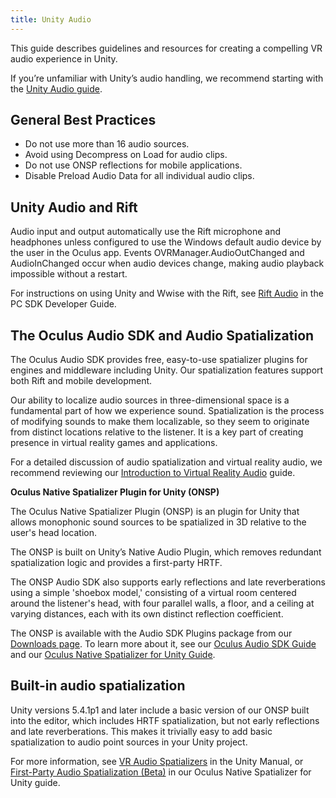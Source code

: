 ```yaml
---
title: Unity Audio
---
```

This guide describes guidelines and resources for creating a compelling VR audio experience in Unity.

If you’re unfamiliar with Unity’s audio handling, we recommend starting with the [Unity Audio guide](http://docs.unity3d.com/Manual/Audio.html).

## General Best Practices

* Do not use more than 16 audio sources. 
* Avoid using Decompress on Load for audio clips.
* Do not use ONSP reflections for mobile applications. 
* Disable Preload Audio Data for all individual audio clips.
## Unity Audio and Rift

Audio input and output automatically use the Rift microphone and headphones unless configured to use the Windows default audio device by the user in the Oculus app. Events OVRManager.AudioOutChanged and AudioInChanged occur when audio devices change, making audio playback impossible without a restart.

For instructions on using Unity and Wwise with the Rift, see [Rift Audio](/documentation/pcsdk/latest/concepts/dg-vr-audio/) in the PC SDK Developer Guide.

## The Oculus Audio SDK and Audio Spatialization

The Oculus Audio SDK provides free, easy-to-use spatializer plugins for engines and middleware including Unity. Our spatialization features support both Rift and mobile development.

Our ability to localize audio sources in three-dimensional space is a fundamental part of how we experience sound. Spatialization is the process of modifying sounds to make them localizable, so they seem to originate from distinct locations relative to the listener. It is a key part of creating presence in virtual reality games and applications.

For a detailed discussion of audio spatialization and virtual reality audio, we recommend reviewing our [Introduction to Virtual Reality Audio](/documentation/audiosdk/latest/concepts/book-audio-intro/) guide. 

**Oculus Native Spatializer Plugin for Unity (ONSP)**

The Oculus Native Spatializer Plugin (ONSP) is an plugin for Unity that allows monophonic sound sources to be spatialized in 3D relative to the user's head location.

The ONSP is built on Unity’s Native Audio Plugin, which removes redundant spatialization logic and provides a first-party HRTF. 

The ONSP Audio SDK also supports early reflections and late reverberations using a simple 'shoebox model,' consisting of a virtual room centered around the listener's head, with four parallel walls, a floor, and a ceiling at varying distances, each with its own distinct reflection coefficient.

The ONSP is available with the Audio SDK Plugins package from our [Downloads page](/downloads/). To learn more about it, see our [Oculus Audio SDK Guide](/documentation/audiosdk/latest/concepts/book-audiosdk/) and our [Oculus Native Spatializer for Unity Guide](/documentation/audiosdk/latest/concepts/book-ospnative-unity/). 

## Built-in audio spatialization

Unity versions 5.4.1p1 and later include a basic version of our ONSP built into the editor, which includes HRTF spatialization, but not early reflections and late reverberations. This makes it trivially easy to add basic spatialization to audio point sources in your Unity project. 

For more information, see [VR Audio Spatializers](https://docs.unity3d.com/Manual/VRAudioSpatializer.html) in the Unity Manual, or [First-Party Audio Spatialization (Beta)](/documentation/audiosdk/latest/concepts/ospnative-unity-fp/) in our Oculus Native Spatializer for Unity guide.

